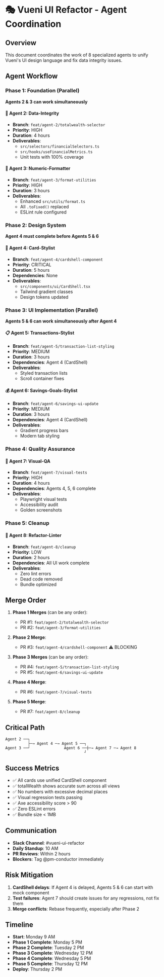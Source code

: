 # 🎭 Vueni UI Refactor - Agent Coordination

## Overview

This document coordinates the work of 8 specialized agents to unify Vueni's UI design language and fix data integrity issues.

## Agent Workflow

### Phase 1: Foundation (Parallel)

**Agents 2 & 3 can work simultaneously**

#### 🔢 Agent 2: Data-Integrity

- **Branch**: `feat/agent-2/totalwealth-selector`
- **Priority**: HIGH
- **Duration**: 4 hours
- **Deliverables**:
  - `src/selectors/financialSelectors.ts`
  - `src/hooks/useFinancialMetrics.ts`
  - Unit tests with 100% coverage

#### 💯 Agent 3: Numeric-Formatter

- **Branch**: `feat/agent-3/format-utilities`
- **Priority**: HIGH
- **Duration**: 3 hours
- **Deliverables**:
  - Enhanced `src/utils/format.ts`
  - All `.toFixed()` replaced
  - ESLint rule configured

### Phase 2: Design System

**Agent 4 must complete before Agents 5 & 6**

#### 🎨 Agent 4: Card-Stylist

- **Branch**: `feat/agent-4/cardshell-component`
- **Priority**: CRITICAL
- **Duration**: 5 hours
- **Dependencies**: None
- **Deliverables**:
  - `src/components/ui/CardShell.tsx`
  - Tailwind gradient classes
  - Design tokens updated

### Phase 3: UI Implementation (Parallel)

**Agents 5 & 6 can work simultaneously after Agent 4**

#### 📋 Agent 5: Transactions-Stylist

- **Branch**: `feat/agent-5/transaction-list-styling`
- **Priority**: MEDIUM
- **Duration**: 3 hours
- **Dependencies**: Agent 4 (CardShell)
- **Deliverables**:
  - Styled transaction lists
  - Scroll container fixes

#### 💰 Agent 6: Savings-Goals-Stylist

- **Branch**: `feat/agent-6/savings-ui-update`
- **Priority**: MEDIUM
- **Duration**: 3 hours
- **Dependencies**: Agent 4 (CardShell)
- **Deliverables**:
  - Gradient progress bars
  - Modern tab styling

### Phase 4: Quality Assurance

#### 🧪 Agent 7: Visual-QA

- **Branch**: `feat/agent-7/visual-tests`
- **Priority**: HIGH
- **Duration**: 4 hours
- **Dependencies**: Agents 4, 5, 6 complete
- **Deliverables**:
  - Playwright visual tests
  - Accessibility audit
  - Golden screenshots

### Phase 5: Cleanup

#### 🧹 Agent 8: Refactor-Linter

- **Branch**: `feat/agent-8/cleanup`
- **Priority**: LOW
- **Duration**: 2 hours
- **Dependencies**: All UI work complete
- **Deliverables**:
  - Zero lint errors
  - Dead code removed
  - Bundle optimized

## Merge Order

1. **Phase 1 Merges** (can be any order):

   - PR #1: `feat/agent-2/totalwealth-selector`
   - PR #2: `feat/agent-3/format-utilities`

2. **Phase 2 Merge**:

   - PR #3: `feat/agent-4/cardshell-component` ⚠️ BLOCKING

3. **Phase 3 Merges** (can be any order):

   - PR #4: `feat/agent-5/transaction-list-styling`
   - PR #5: `feat/agent-6/savings-ui-update`

4. **Phase 4 Merge**:

   - PR #6: `feat/agent-7/visual-tests`

5. **Phase 5 Merge**:
   - PR #7: `feat/agent-8/cleanup`

## Critical Path

```
Agent 2 ──┐
          ├─→ Agent 4 ─→ Agent 5 ──┐
Agent 3 ──┘               Agent 6 ──┼─→ Agent 7 ─→ Agent 8
                                   ┘
```

## Success Metrics

- ✅ All cards use unified CardShell component
- ✅ totalWealth shows accurate sum across all views
- ✅ No numbers with excessive decimal places
- ✅ Visual regression tests passing
- ✅ Axe accessibility score > 90
- ✅ Zero ESLint errors
- ✅ Bundle size < 1MB

## Communication

- **Slack Channel**: #vueni-ui-refactor
- **Daily Standup**: 10 AM
- **PR Reviews**: Within 2 hours
- **Blockers**: Tag @pm-conductor immediately

## Risk Mitigation

1. **CardShell delays**: If Agent 4 is delayed, Agents 5 & 6 can start with mock component
2. **Test failures**: Agent 7 should create issues for any regressions, not fix them
3. **Merge conflicts**: Rebase frequently, especially after Phase 2

## Timeline

- **Start**: Monday 9 AM
- **Phase 1 Complete**: Monday 5 PM
- **Phase 2 Complete**: Tuesday 2 PM
- **Phase 3 Complete**: Wednesday 12 PM
- **Phase 4 Complete**: Wednesday 5 PM
- **Phase 5 Complete**: Thursday 12 PM
- **Deploy**: Thursday 2 PM
